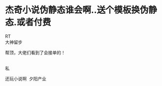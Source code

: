 # 杰奇小说伪静态谁会啊..送个模板换伪静态.或者付费


RT<br />
大神留步

帮顶，大佬们看到了会接单的！<br />
<br />
<img src="static/image/smiley/default/time.gif" smilieid="15" border="0" alt="" /><img src="static/image/smiley/default/time.gif" smilieid="15" border="0" alt="" /><img src="static/image/smiley/default/time.gif" smilieid="15" border="0" alt="" />

私

还玩小说啊&nbsp;&nbsp;夕阳产业
